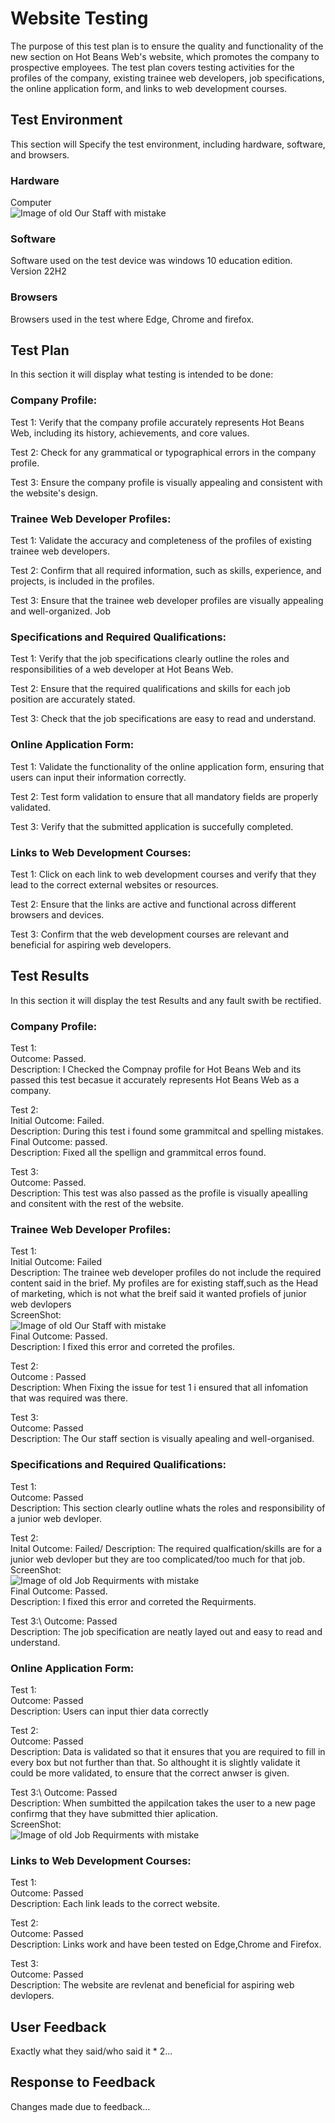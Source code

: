 # Website Testing
The purpose of this test plan is to ensure the quality and functionality of the new section on Hot Beans Web's website, which promotes the company to prospective employees.
The test plan covers testing activities for the profiles of the company, existing trainee web developers, job specifications, the online application form, and links to web development courses.

## Test Environment
This section will Specify the test environment, including hardware, software, and browsers.

### Hardware
Computer\
![Image of old Our Staff with mistake](https://github.com/devonwyatt/Unit-15-Asignment-2/blob/main/doc/ScreenShots/ScreenShotOfHardware.png)

### Software
Software used on the test device was windows 10 education edition. Version 22H2

### Browsers
Browsers used in the test where Edge, Chrome and firefox.


## Test Plan
 In this section it will display what testing is intended to be done:

### Company Profile:
Test 1: Verify that the company profile accurately represents Hot Beans Web, including its history, achievements, and core values.

Test 2: Check for any grammatical or typographical errors in the company profile.

Test 3: Ensure the company profile is visually appealing and consistent with the website's design.

### Trainee Web Developer Profiles:
Test 1: Validate the accuracy and completeness of the profiles of existing trainee web developers.

Test 2: Confirm that all required information, such as skills, experience, and projects, is included in the profiles.

Test 3: Ensure that the trainee web developer profiles are visually appealing and well-organized.
Job 

### Specifications and Required Qualifications:
Test 1: Verify that the job specifications clearly outline the roles and responsibilities of a web developer at Hot Beans Web.

Test 2: Ensure that the required qualifications and skills for each job position are accurately stated.

Test 3: Check that the job specifications are easy to read and understand.

### Online Application Form:
Test 1: Validate the functionality of the online application form, ensuring that users can input their information correctly.

Test 2: Test form validation to ensure that all mandatory fields are properly validated.

Test 3: Verify that the submitted application is succefully completed.

### Links to Web Development Courses:
Test 1: Click on each link to web development courses and verify that they lead to the correct external websites or resources.

Test 2: Ensure that the links are active and functional across different browsers and devices.

Test 3: Confirm that the web development courses are relevant and beneficial for aspiring web developers.

## Test Results
In this section it will display the test Results and any fault swith be rectified.

### Company Profile:
Test 1:\
Outcome: Passed.\
Description: I Checked the Compnay profile for Hot Beans Web and its passed this test becasue it accurately represents Hot Beans Web as a company.

Test 2:\
Initial Outcome: Failed.\
Description: During this test i found some grammitcal and spelling mistakes.\
Final Outcome: passed.\
Description: Fixed all the spellign and grammitcal erros found.

Test 3:\
Outcome: Passed.\
Description: This test was also passed as the profile is visually apealling and consitent with the rest of the website.

### Trainee Web Developer Profiles:
Test 1:\
Initial Outcome: Failed\
Description: The trainee web developer profiles do not include the required content said in the brief. My profiles are for existing staff,such as the Head of marketing, which is not what the breif said it wanted profiels of junior web devlopers\
ScreenShot:\
![Image of old Our Staff with mistake](https://github.com/devonwyatt/Unit-15-Asignment-2/blob/main/doc/ScreenShots/ScreenShotOfOurStaff1.png)\
Final Outcome: Passed.\
Description: I fixed this error and correted the profiles.

Test 2:\
Outcome : Passed\
Description: When Fixing the issue for test 1 i ensured that all infomation that was required was there.

Test 3:\
Outcome: Passed\
Description: The Our staff section is visually apealing and well-organised.

### Specifications and Required Qualifications:
Test 1:\
Outcome: Passed\
Description: This section clearly outline whats the roles and responsibility of a junior web devloper.

Test 2:\
Inital Outcome: Failed/
Description: The required qualfication/skills are for a junior web devloper but they are too complicated/too much for that job.\
ScreenShot:\
![Image of old Job Requirments with mistake](https://github.com/devonwyatt/Unit-15-Asignment-2/blob/main/doc/ScreenShots/ScreenShotOfJobRequirments1.png)\
Final Outcome: Passed.\
Description: I fixed this error and correted the Requirments.

Test 3:\ 
Outcome: Passed\
Description: The job specification are neatly layed out and easy to read and understand.

### Online Application Form:
Test 1:\
Outcome: Passed\
Description: Users can input thier data correctly

Test 2:\
Outcome: Passed\
Description: Data is validated so that it ensures that you are required to fill in every box but not further than that. So althought it is slightly validate it could be more validated, to ensure that the correct anwser is given.

Test 3:\ 
Outcome: Passed\
Description: When sumbitted the appilcation takes the user to a new page confirmg that they have submitted thier aplication.\
ScreenShot:\
![Image of old Job Requirments with mistake](https://github.com/devonwyatt/Unit-15-Asignment-2/blob/main/doc/ScreenShots/ScreenShotOfSucsessfulSubmittion1.png)

### Links to Web Development Courses:
Test 1:\
Outcome: Passed\
Description: Each link leads to the correct website.

Test 2:\
Outcome: Passed\
Description: Links work and have been tested on Edge,Chrome and Firefox.

Test 3:\
Outcome: Passed\
Description: The website are revlenat and beneficial for aspiring web devlopers.

## User Feedback
Exactly what they said/who said it * 2...

## Response to Feedback
Changes made due to feedback...




<!--Test Types
Functional Testing: Validate the functionality and accuracy of the website's features, such as the online application form and external links.
Usability Testing: Evaluate the user experience, ease of navigation, and clarity of information.
Compatibility Testing: Verify the compatibility of the website across different browsers and devices commonly used by the target audience.
Content Testing: Review the accuracy, completeness, and readability of the website's content.-->
